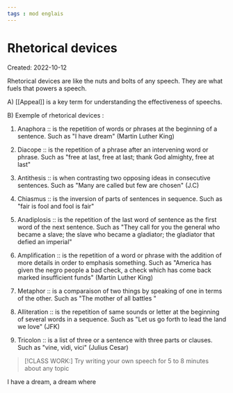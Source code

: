```yaml
---
tags : mod englais
---
```

# Rhetorical devices
Created: 2022-10-12 

 Rhetorical devices are like the nuts and bolts of any speech. 
 They are what fuels that powers a speech. 
 
 A) [[Appeal]] is a key term for understanding the effectiveness of speechs. 

 B) Exemple of rhetorical devices : 
 1. Anaphora :: is the repetition of words or phrases at the beginning of a sentence. Such as "I have dream" (Martin Luther King) 
<!--SR:!2022-10-21,2,230-->
 2. Diacope :: is the repetition of a phrase after an intervening word or phrase. Such as "free at last, free at last; thank God almighty, free at last"
<!--SR:!2022-10-21,2,230-->
 3. Antithesis :: is when contrasting two opposing ideas in consecutive sentences. Such as "Many are called but few are chosen" (J.C) 
<!--SR:!2022-10-21,2,230-->
 4. Chiasmus :: is the inversion of parts of sentences in sequence. Such as "fair is fool and fool is fair" 
<!--SR:!2022-10-20,1,210-->
 5. Anadiplosis :: is the repetition of the last word of sentence as the first word of the next sentence. Such as "They call for you the general who became a slave; the slave who became a gladiator; the gladiator that defied an imperial" 
<!--SR:!2022-10-20,1,210-->
 6. Amplification :: is the repetition of a word or phrase with the addition of more details in order to emphasis something. Such as "America has given the negro people a bad check, a check which has come back marked insufficient funds" (Martin Luther King) 
<!--SR:!2022-10-20,1,210-->
 7. Metaphor :: is a comparaison of two things by speaking of one in terms of the other. Such as "The mother of all battles " 
<!--SR:!2022-10-20,1,210-->
 8. Alliteration :: is the repetition of same sounds or letter at the beginning of several words in a sequence. Such as "Let us go forth to lead the land we love" (JFK) 
<!--SR:!2022-10-21,2,230-->
 9. Tricolon :: is a list of three or a sentence with three parts or clauses. Such as "vine, vidi,  vici" (Julius Cesar) 
<!--SR:!2022-10-21,2,230-->

>[!CLASS WORK:]
Try writing your own speech for 5 to 8 minutes about any topic 

 I have a dream, a dream where